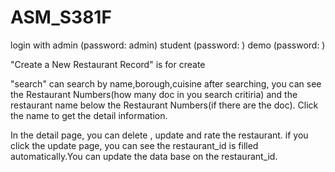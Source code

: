 # ASM_S381F

login with 
admin (password: admin)
student (password: )
demo (password: )

"Create a New Restaurant Record" is for create

"search" can search by name,borough,cuisine
after searching, you can see the Restaurant Numbers(how many doc in you search critiria) and the restaurant name below the Restaurant Numbers(if there are the doc). Click the name to get the detail information.

In the detail page, you can delete , update and rate the restaurant.
if you click the update page, you can see the restaurant_id is filled automatically.You can update the data base on the restaurant_id.
